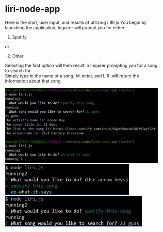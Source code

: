 # liri-node-app

Here is the start, user input, and results of utilizing LIRI.js
You begin by launching the application, Inquirer will prompt you for either:
1) Spotify 

or

2) Other

Selecting the first option will then result in Inquirer prompting you for a song to search for.  
Simply type in the name of a song, hit enter, and LIRI will return the information about that song.


![Image of LIRI](https://github.com/dancrump1/liri-node-app/blob/master/assets/liri.JPG)
![Image of LIRI](https://github.com/dancrump1/liri-node-app/blob/master/assets/liri-start.JPG)
![Image of LIRI](https://github.com/dancrump1/liri-node-app/blob/master/assets/liri-spotify.JPG)
